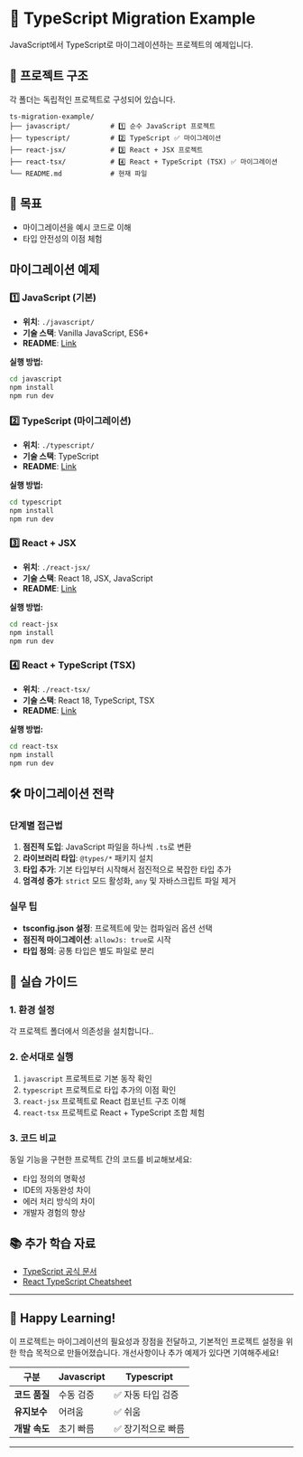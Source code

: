 # 🚀 TypeScript Migration Example

JavaScript에서 TypeScript로 마이그레이션하는 프로젝트의 예제입니다.

## 📁 프로젝트 구조

각 폴더는 독립적인 프로젝트로 구성되어 있습니다.

```
ts-migration-example/
├── javascript/          # 1️⃣ 순수 JavaScript 프로젝트
├── typescript/          # 2️⃣ TypeScript ✅ 마이그레이션
├── react-jsx/           # 3️⃣ React + JSX 프로젝트
├── react-tsx/           # 4️⃣ React + TypeScript (TSX) ✅ 마이그레이션
└── README.md            # 현재 파일
```

## 🎯 목표

- 마이그레이션을 예시 코드로 이해
- 타입 안전성의 이점 체험

## 마이그레이션 예제

### 1️⃣ JavaScript (기본)
- **위치**: `./javascript/`
- **기술 스택**: Vanilla JavaScript, ES6+
- **README**: [Link](https://github.com/dusunax/ts-migration-example/tree/main/javascript)

**실행 방법:**
```bash
cd javascript
npm install
npm run dev
```

### 2️⃣ TypeScript (마이그레이션)
- **위치**: `./typescript/`
- **기술 스택**: TypeScript
- **README**: [Link](https://github.com/dusunax/ts-migration-example/tree/main/typescript)

**실행 방법:**
```bash
cd typescript
npm install
npm run dev
```

### 3️⃣ React + JSX
- **위치**: `./react-jsx/`
- **기술 스택**: React 18, JSX, JavaScript
- **README**: [Link](https://github.com/dusunax/ts-migration-example/tree/main/react-jsx)

**실행 방법:**
```bash
cd react-jsx
npm install
npm run dev
```

### 4️⃣ React + TypeScript (TSX)
- **위치**: `./react-tsx/`
- **기술 스택**: React 18, TypeScript, TSX
- **README**: [Link](https://github.com/dusunax/ts-migration-example/tree/main/react-tsx)

**실행 방법:**
```bash
cd react-tsx
npm install
npm run dev
```

## 🛠️ 마이그레이션 전략

### 단계별 접근법

1. **점진적 도입**: JavaScript 파일을 하나씩 `.ts`로 변환
2. **라이브러리 타입**: `@types/*` 패키지 설치
3. **타입 추가**: 기본 타입부터 시작해서 점진적으로 복잡한 타입 추가
4. **엄격성 증가**: `strict` 모드 활성화, `any` 및 자바스크립트 파일 제거

### 실무 팁

- **tsconfig.json 설정**: 프로젝트에 맞는 컴파일러 옵션 선택
- **점진적 마이그레이션**: `allowJs: true`로 시작
- **타입 정의**: 공통 타입은 별도 파일로 분리

## 🚀 실습 가이드

### 1. 환경 설정
각 프로젝트 폴더에서 의존성을 설치합니다..

### 2. 순서대로 실행
1. `javascript` 프로젝트로 기본 동작 확인
2. `typescript` 프로젝트로 타입 추가의 이점 확인
3. `react-jsx` 프로젝트로 React 컴포넌트 구조 이해
4. `react-tsx` 프로젝트로 React + TypeScript 조합 체험

### 3. 코드 비교
동일 기능을 구현한 프로젝트 간의 코드를 비교해보세요:
- 타입 정의의 명확성
- IDE의 자동완성 차이
- 에러 처리 방식의 차이
- 개발자 경험의 향상

## 📚 추가 학습 자료

- [TypeScript 공식 문서](https://www.typescriptlang.org/)
- [React TypeScript Cheatsheet](https://react-typescript-cheatsheet.netlify.app/)

---

## 🎉 Happy Learning! 
이 프로젝트는 마이그레이션의 필요성과 장점을 전달하고, 기본적인 프로젝트 설정을 위한 학습 목적으로 만들어졌습니다. 개선사항이나 추가 예제가 있다면  기여해주세요!

| 구분 | Javascript | Typescript |
| --- | ---------- | ---------- |
| **코드 품질** | 수동 검증 | ✅ 자동 타입 검증 |
| **유지보수** | 어려움 | ✅ 쉬움 |
| **개발 속도** | 초기 빠름 | ✅ 장기적으로 빠름 |
---
